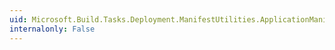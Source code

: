 ```yaml
---
uid: Microsoft.Build.Tasks.Deployment.ManifestUtilities.ApplicationManifest.UseApplicationTrust
internalonly: False
---
```

